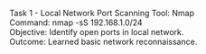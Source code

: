 Task 1 - Local Network Port Scanning
Tool: Nmap  
Command: nmap -sS 192.168.1.0/24  
Objective: Identify open ports in local network.  
Outcome: Learned basic network reconnaissance.
